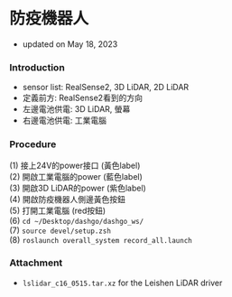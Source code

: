 # 防疫機器人
* updated on May 18, 2023

### Introduction

* sensor list: RealSense2, 3D LiDAR, 2D LiDAR
* 定義前方: RealSense2看到的方向
* 左邊電池供電: 3D LiDAR, 螢幕
* 右邊電池供電: 工業電腦

### Procedure
(1) 接上24V的power接口 (黃色label) \
(2) 開啟工業電腦的power (藍色label) \
(3) 開啟3D LiDAR的power (紫色label) \
(4) 開啟防疫機器人側邊黃色按鈕 \
(5) 打開工業電腦 (red按鈕) \
(6) ```cd ~/Desktop/dashgo/dashgo_ws/``` \
(7) ```source devel/setup.zsh``` \
(8) ```roslaunch overall_system record_all.launch```

### Attachment
* ```lslidar_c16_0515.tar.xz``` for the Leishen LiDAR driver

